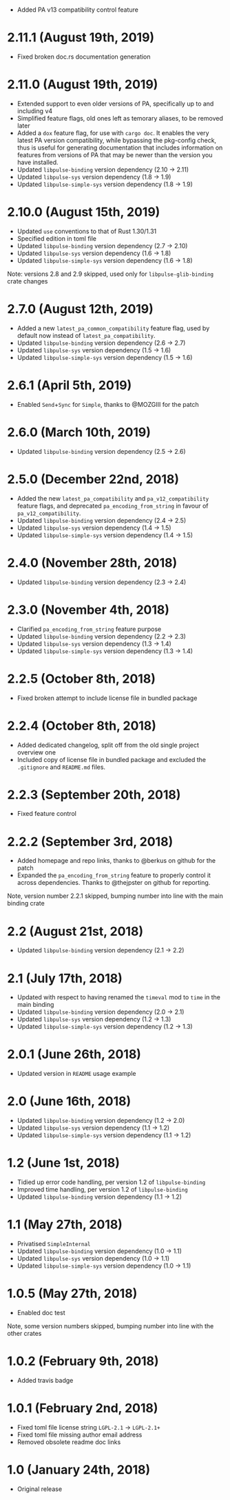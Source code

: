 # <unreleased>

 * Added PA v13 compatibility control feature

# 2.11.1 (August 19th, 2019)

 * Fixed broken doc.rs documentation generation

# 2.11.0 (August 19th, 2019)

 * Extended support to even older versions of PA, specifically up to and including v4
 * Simplified feature flags, old ones left as temorary aliases, to be removed later
 * Added a `dox` feature flag, for use with `cargo doc`.
   It enables the very latest PA version compatibility, while bypassing the pkg-config check, thus
   is useful for generating documentation that includes information on features from versions of PA
   that may be newer than the version you have installed.
 * Updated `libpulse-binding` version dependency (2.10 → 2.11)
 * Updated `libpulse-sys` version dependency (1.8 → 1.9)
 * Updated `libpulse-simple-sys` version dependency (1.8 → 1.9)

# 2.10.0 (August 15th, 2019)

 * Updated `use` conventions to that of Rust 1.30/1.31
 * Specified edition in toml file
 * Updated `libpulse-binding` version dependency (2.7 → 2.10)
 * Updated `libpulse-sys` version dependency (1.6 → 1.8)
 * Updated `libpulse-simple-sys` version dependency (1.6 → 1.8)

Note: versions 2.8 and 2.9 skipped, used only for `libpulse-glib-binding` crate changes

# 2.7.0 (August 12th, 2019)

 * Added a new `latest_pa_common_compatibility` feature flag, used by default now instead of
   `latest_pa_compatibility`.
 * Updated `libpulse-binding` version dependency (2.6 → 2.7)
 * Updated `libpulse-sys` version dependency (1.5 → 1.6)
 * Updated `libpulse-simple-sys` version dependency (1.5 → 1.6)

# 2.6.1 (April 5th, 2019)

 * Enabled `Send`+`Sync` for `Simple`, thanks to @MOZGIII for the patch
# 2.6.0 (March 10th, 2019)

 * Updated `libpulse-binding` version dependency (2.5 → 2.6)

# 2.5.0 (December 22nd, 2018)

 * Added the new `latest_pa_compatibility` and `pa_v12_compatibility` feature flags, and deprecated
   `pa_encoding_from_string` in favour of `pa_v12_compatibility`.
 * Updated `libpulse-binding` version dependency (2.4 → 2.5)
 * Updated `libpulse-sys` version dependency (1.4 → 1.5)
 * Updated `libpulse-simple-sys` version dependency (1.4 → 1.5)

# 2.4.0 (November 28th, 2018)

 * Updated `libpulse-binding` version dependency (2.3 → 2.4)

# 2.3.0 (November 4th, 2018)

 * Clarified `pa_encoding_from_string` feature purpose
 * Updated `libpulse-binding` version dependency (2.2 → 2.3)
 * Updated `libpulse-sys` version dependency (1.3 → 1.4)
 * Updated `libpulse-simple-sys` version dependency (1.3 → 1.4)

# 2.2.5 (October 8th, 2018)

 * Fixed broken attempt to include license file in bundled package

# 2.2.4 (October 8th, 2018)

 * Added dedicated changelog, split off from the old single project overview one
 * Included copy of license file in bundled package and excluded the `.gitignore` and `README.md`
   files.

# 2.2.3 (September 20th, 2018)

 * Fixed feature control

# 2.2.2 (September 3rd, 2018)

 * Added homepage and repo links, thanks to @berkus on github for the patch
 * Expanded the `pa_encoding_from_string` feature to properly control it across dependencies. Thanks
   to @thejpster on github for reporting.

Note, version number 2.2.1 skipped, bumping number into line with the main binding crate

# 2.2 (August 21st, 2018)

 * Updated `libpulse-binding` version dependency (2.1 → 2.2)

# 2.1 (July 17th, 2018)

 * Updated with respect to having renamed the `timeval` mod to `time` in the main binding
 * Updated `libpulse-binding` version dependency (2.0 → 2.1)
 * Updated `libpulse-sys` version dependency (1.2 → 1.3)
 * Updated `libpulse-simple-sys` version dependency (1.2 → 1.3)

# 2.0.1 (June 26th, 2018)

 * Updated version in `README` usage example

# 2.0 (June 16th, 2018)

 * Updated `libpulse-binding` version dependency (1.2 → 2.0)
 * Updated `libpulse-sys` version dependency (1.1 → 1.2)
 * Updated `libpulse-simple-sys` version dependency (1.1 → 1.2)

# 1.2 (June 1st, 2018)

 * Tidied up error code handling, per version 1.2 of `libpulse-binding`
 * Improved time handling, per version 1.2 of `libpulse-binding`
 * Updated `libpulse-binding` version dependency (1.1 → 1.2)

# 1.1 (May 27th, 2018)

 * Privatised `SimpleInternal`
 * Updated `libpulse-binding` version dependency (1.0 → 1.1)
 * Updated `libpulse-sys` version dependency (1.0 → 1.1)
 * Updated `libpulse-simple-sys` version dependency (1.0 → 1.1)

# 1.0.5 (May 27th, 2018)

 * Enabled doc test

Note, some version numbers skipped, bumping number into line with the other crates

# 1.0.2 (February 9th, 2018)

 * Added travis badge

# 1.0.1 (February 2nd, 2018)

 * Fixed toml file license string `LGPL-2.1` → `LGPL-2.1+`
 * Fixed toml file missing author email address
 * Removed obsolete readme doc links

# 1.0 (January 24th, 2018)

 * Original release
